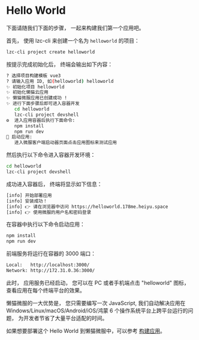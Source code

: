 # Hello World
下面请随我们下面的步骤， 一起来构建我们第一个应用吧。

首先， 使用 lzc-cli 来创建一个名为 `helloworld` 的项目：

```bash
lzc-cli project create helloworld
```

按提示完成初始化后， 终端会输出如下内容：

```bash
? 选择项目构建模板 vue3
? 请输入应用 ID, 如(helloworld) helloworld
✨ 初始化项目 helloworld
✨ 初始化懒猫云应用
✨ 懒猫微服应用已创建成功 !
✨ 进行下面步骤后即可进入容器开发
   cd helloworld
   lzc-cli project devshell
⚙️  进入应用容器后执行下面命令:
   npm install
   npm run dev
🚀 启动应用:
   进入微服客户端启动器页面点击应用图标来测试应用
```

然后执行以下命令进入容器开发环境：

```bash
cd helloworld
lzc-cli project devshell
```

成功进入容器后， 终端将显示如下信息：

```bash
[info] 开始部署应用
[info] 安装成功！
[info] 👉 请在浏览器中访问 https://helloworld.178me.heiyu.space
[info] 👉 使用微服的用户名和密码登录
```

在容器中执行以下命令启动应用：

```bash
npm install
npm run dev
```

前端服务将运行在容器的 3000 端口：

```bash
Local:   http://localhost:3000/
Network: http://172.31.0.36:3000/
```

此时， 应用服务已经启动， 您可以在 PC 或者手机端点击 "helloworld" 图标， 查看应用在每个终端平台的效果。

懒猫微服的一大优势是， 您只需要编写一次 JavaScript, 我们自动解决应用在 Windows/Linux/macOS/Android/iOS/鸿蒙 6 个操作系统平台上跨平台运行的问题， 为开发者节省了大量平台适配的时间。

如果想要部署这个 Hello World 到懒猫微服中，可以参考 [构建应用](https://developer.lazycat.cloud/app-example-python.html#构建应用)。
